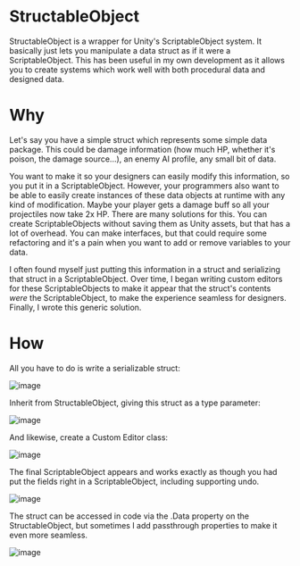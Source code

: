 # StructableObject
StructableObject is a wrapper for Unity's ScriptableObject system. It basically just lets you manipulate a data struct as if it were a ScriptableObject. This has been useful in my own development as it allows you to create systems which work well with both procedural data and designed data.

# Why

Let's say you have a simple struct which represents some simple data package. This could be damage information (how much HP, whether it's poison, the damage source...), an enemy AI profile, any small bit of data. 

You want to make it so your designers can easily modify this information, so you put it in a ScriptableObject. However, your programmers also want to be able to easily create instances of these data objects at runtime with any kind of modification. Maybe your player gets a damage buff so all your projectiles now take 2x HP. There are many solutions for this. You can create ScriptableObjects without saving them as Unity assets, but that has a lot of overhead. You can make interfaces, but that could require some refactoring and it's a pain when you want to add or remove variables to your data.

I often found myself just putting this information in a struct and serializing that struct in a ScriptableObject. Over time, I began writing custom editors for these ScriptableObjects to make it appear that the struct's contents *were* the ScriptableObject, to make the experience seamless for designers. Finally, I wrote this generic solution.

# How

All you have to do is write a serializable struct:

![image](https://user-images.githubusercontent.com/18707147/119384110-1bba4d80-bcbc-11eb-939f-fca8244a5556.png)

Inherit from StructableObject, giving this struct as a type parameter:

![image](https://user-images.githubusercontent.com/18707147/119384154-2e348700-bcbc-11eb-85e9-0f5c8464ff43.png)

And likewise, create a Custom Editor class:

![image](https://user-images.githubusercontent.com/18707147/119385001-6b4d4900-bcbd-11eb-83cb-45862862aa22.png)

The final ScriptableObject appears and works exactly as though you had put the fields right in a ScriptableObject, including supporting undo.

![image](https://user-images.githubusercontent.com/18707147/119384277-5c19cb80-bcbc-11eb-8b0e-6693f1a2cba3.png)

The struct can be accessed in code via the .Data property on the StructableObject, but sometimes I add passthrough properties to make it even more seamless.

![image](https://user-images.githubusercontent.com/18707147/119384440-a00cd080-bcbc-11eb-83b4-e090dfb85ff9.png)
